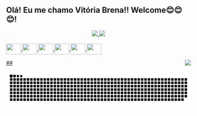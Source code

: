 ## Olá! Eu me chamo Vitória Brena!! Welcome😊😊😊!

  <div align="center">
    <a href="https://github.com/brenavitoria18">
    <img height="180em" src="https://github-readme-stats.vercel.app/api?username=brenavitoria18&show_icons=true&theme=dracula&include_all_commits=true&count_private=true"/>
    <img height="180em" src="https://github-readme-stats.vercel.app/api/top-langs/?username=brenavitoria18&layout=compact&langs_count=7&theme=dracula"/>
  </div>

   <div style="display: inline_block"><br>
     <img align="center" height="30" width="40" src="https://cdn.jsdelivr.net/gh/devicons/devicon/icons/javascript/javascript-plain.svg">
     <img align="center" height="30" width="40" src="https://cdn.jsdelivr.net/gh/devicons/devicon/icons/html5/html5-plain-wordmark.svg">
     <img align="center" height="30" width="40" src="https://cdn.jsdelivr.net/gh/devicons/devicon/icons/css3/css3-plain-wordmark.svg">
     <img align="center" height="30" width="40" src="https://cdn.jsdelivr.net/gh/devicons/devicon/icons/java/java-plain-wordmark.svg">
     <img align="center" height="30" width="40" src="https://cdn.jsdelivr.net/gh/devicons/devicon/icons/python/python-plain-wordmark.svg">
     <img align="center" height="30" width="40" src="https://cdn.jsdelivr.net/gh/devicons/devicon/icons/postgresql/postgresql-plain-wordmark.svg">
   </div>

##<img align="right"  src="https://i.picasion.com/pic91/3fac4484a0de71f6b9ed62c7a832d0d6.gif">
  
<div> 
 
  ![Snake animation](https://github.com/BrenaVitoria18/BrenaVitoria18/blob/output/github-contribution-grid-snake.svg)
  
</div>
